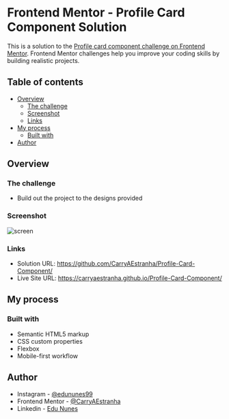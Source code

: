 # Frontend Mentor - Profile Card Component Solution

This is a solution to the [Profile card component challenge on Frontend Mentor](https://www.frontendmentor.io/challenges/profile-card-component-cfArpWshJ). Frontend Mentor challenges help you improve your coding skills by building realistic projects. 

## Table of contents

- [Overview](#overview)
  - [The challenge](#the-challenge)
  - [Screenshot](#screenshot)
  - [Links](#links)
- [My process](#my-process)
  - [Built with](#built-with)
- [Author](#author)

## Overview

### The challenge

- Build out the project to the designs provided

### Screenshot

![screen](https://user-images.githubusercontent.com/53675070/139848528-6da47f25-fdd2-461e-962f-09fdf6f23a06.jpg)

### Links

- Solution URL: https://github.com/CarryAEstranha/Profile-Card-Component/
- Live Site URL: https://carryaestranha.github.io/Profile-Card-Component/

## My process

### Built with

- Semantic HTML5 markup
- CSS custom properties
- Flexbox
- Mobile-first workflow

## Author

- Instagram - [@edununes99](https://www.instagram.com/edununes99/)
- Frontend Mentor - [@CarryAEstranha](https://www.frontendmentor.io/profile/CarryAEstranha/)
- Linkedin - [Edu Nunes](https://www.linkedin.com/in/edu-nunes-627422209/)
